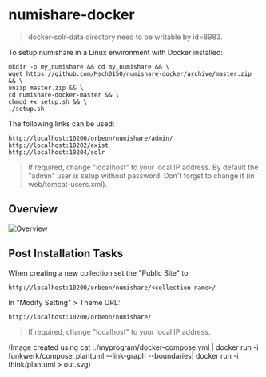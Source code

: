 # numishare-docker

> docker-solr-data directory need to be writable by id=8983.

To setup numishare in a Linux environment with Docker installed:

    mkdir -p my_numishare && cd my_numishare && \
    wget https://github.com/Msch0150/numishare-docker/archive/master.zip && \
    unzip master.zip && \
    cd numishare-docker-master && \
    chmod +x setup.sh && \
    ./setup.sh

The following links can be used:

    http://localhost:10200/orbeon/numishare/admin/
    http://localhost:10202/exist
    http://localhost:10204/solr
    
> If required, change "localhost" to your local IP address.
> By default the "admin" user is setup without password. Don't forget to change it (in web/tomcat-users.xml).

## Overview

![Overview](https://user-images.githubusercontent.com/37273467/42733882-3044fcdc-883a-11e8-9695-dc1e7a472cb2.jpg)

## Post Installation Tasks

When creating a new collection set the "Public Site" to:

    http://localhost:10200/orbeon/numishare/<collection name>/
    
In "Modify Setting" > Theme URL:

    http://localhost:10200/orbeon/numishare/

> If required, change "localhost" to your local IP address.
    
(Image created using cat ../myprogram/docker-compose.yml | docker run -i funkwerk/compose_plantuml --link-graph --boundaries| docker run -i think/plantuml > out.svg)
